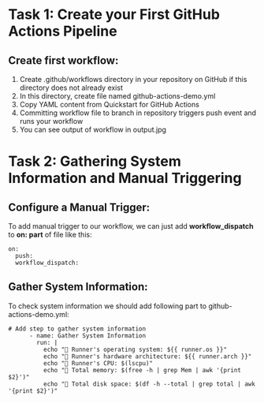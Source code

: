 # Task 1: Create your First GitHub Actions Pipeline

## Create first workflow:
1) Create .github/workflows directory in your repository on GitHub if this directory does not already exist
2) In this directory, create file named github-actions-demo.yml
3) Copy YAML content from Quickstart for GitHub Actions
4) Committing workflow file to branch in repository triggers push event and runs your workflow
5) You can see output of workflow in output.jpg

# Task 2: Gathering System Information and Manual Triggering

## Configure a Manual Trigger:

To add manual trigger to our workflow, we can just add **workflow_dispatch** to **on: part** of file like this:
```
on:
  push:
  workflow_dispatch:
```

## Gather System Information:
To check system information we should add following part to github-actions-demo.yml:
```
# Add step to gather system information
      - name: Gather System Information
        run: |
          echo "🔧 Runner's operating system: ${{ runner.os }}"
          echo "🔧 Runner's hardware architecture: ${{ runner.arch }}"
          echo "🔧 Runner's CPU: $(lscpu)"
          echo "🔧 Total memory: $(free -h | grep Mem | awk '{print $2}')"
          echo "🔧 Total disk space: $(df -h --total | grep total | awk '{print $2}')"
```
